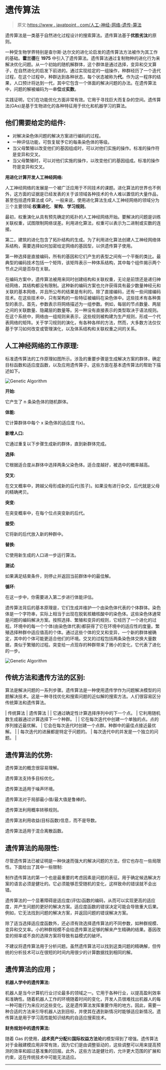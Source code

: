 # 遗传算法

> 原文:[https://www . javatpoint . com/人工-神经-网络-遗传-算法](https://www.javatpoint.com/artificial-neural-network-genetic-algorithm)

遗传算法是一类基于自然进化过程设计的搜索算法。遗传算法基于**优胜劣汰**的原则。

一种受生物学界特别是查尔斯·达尔文的进化论启发的遗传算法方法被作为其工作的基础。**霍兰德**在 **1975** 中引入了遗传算法。遗传算法通过复制物种的进化行为来解决优化问题。从一个初始的随机解群体，这个群体是通过选择，变异和交叉算子，在自然进化的启发下前进的。通过实现给定的一组操作，种群经历了一个迭代过程，在这个过程中，种群达到各种状态，每个状态被称为**代**。作为这一程序的结果，人口预计将达到一代，其中它包含一个体面的解决问题的办法。在遗传算法中，问题的解被编码为一串**位**或**实数**。

实践证明，它们在功能优化方面非常有效。它用于寻找巨大而复杂的空间。遗传算法(GAs)是基于生物进化的各种特征用于优化和机器学习的算法。

## 他们需要给定的组件:

*   对解决染色体问题的解决方案进行编码的过程。
*   一种评估功能，可恢复赋予它的每条染色体的等级。
*   当父母繁殖以改变他们的基因组成时，可以对他们实施的操作。标准的操作符是变异和交叉。
*   当父母繁殖时，可以对他们实施的操作，以改变他们的基因组成。标准的操作符是变异和交叉。

**用进化计算开发人工神经网络:**

人工神经网络的发展是一个被广泛应用于不同技术的课题。进化算法的世界也不例外，这方面的证据是已经发表的关于该领域各种技术的令人难以置信的大量作品，甚至包括遗传算法或 GP。一般来说，使用进化算法生成人工神经网络的领域分为三个主要领域:**权重进化**、**架构**、**学习规则**。

最初，权重演化从具有预先确定的拓扑的人工神经网络开始。要解决的问题是训练关联权重，试图限制网络误差。利用进化算法，权重可以表示为二进制或实数的连接。

第二，建筑的进化包含了拓扑结构的生成。为了利用进化算法创建人工神经网络体系结构，需要选择如何加密给定网络的基因型，以供遗传算子使用。

第一种选择是直接编码，所有的基因和它们产生的表型之间有一个平衡的类比。最典型的编码技术包括一个矩阵，该矩阵表示一种体系结构，其中每个组件揭示两个节点之间是否存在关联。

在编码方案中，遗传算法被用来同时创建结构和关联权重，无论是前馈还是递归神经网络，其结构都没有限制。这种新的编码方案也允许获得具有最少数量神经元和关联的基本网络，并且所公布的结果是有利的。除了直接编码，还有一些间接编码技术。在这些技术中，只有架构的一些特征被编码在染色体中。这些技术有各种类型的表示。首先，参数表示将网络描述为一组参数。例如，每层的节点数量、两层之间的关联数量、隐藏层的数量等。另一种没有直接表示的类型取决于语法规则。在这个系统中，网络由一组规则来表示，这些规则被构建为生产规则，形成一个代表网络的矩阵。关于学习规则的演化，有各种各样的方法，然而，大多数方法仅仅基于学习如何改变或管理演化，以及体系结构和关联权重之间的关系。

## 人工神经网络的工作原理:

标准遗传算法的工作原理如图所示。涉及的重要步骤是生成解决方案的群体，确定目标函数和适应度函数，以及应用遗传算子。这些方面在基本遗传算法的帮助下描述如下。

![Genetic Algorithm](../Images/921fe00e879b23ad03bc303d96a07d68.png)

**开始:**

它产生了 n 条染色体的随机群体。

**体能:**

它计算群体中每个 x 染色体的适应度 f(x)。

**新增人口:**

它通过重复以下步骤生成新的群体，直到新群体完成。

**选择:**

它根据适合度从群体中选择两条父染色体。适合度越好，被选中的概率越高。

**交叉:**

在交叉概率中，跨越父母形成新的后代(孩子)。如果没有进行杂交，后代就是父母的精确拷贝。

**突变:**

在突变概率中，在每个位点突变新的后代。

**接受:**

它将新的后代放入新的种群中。

**替换:**

它使用新生成的人口进一步运行算法。

**测试:**

如果满足结束条件，则停止并返回当前群体中的最佳解。

**循环:**

在这一步中，你需要进入第二步进行体能评估。

遗传算法背后的基本原理是，它们生成并维护一个由染色体代表的个体群体。染色体是一个字符串，实际上相当于出现在脱氧核糖核酸中的染色体。这些染色体通常是问题的编码解决方案。按照选择、繁殖和变异的规则，它经历了一个进化的过程。环境中的每一个个体(由染色体代表)都获得了它在环境中的适应性的度量。繁殖选择种群中适应值高的个体。通过这些个体的交叉和变异，一个新的群体被确定，其中的个体可能更适合他们的环境。交叉的过程包括两条染色体交换大量数据，类似于繁殖的过程。突变给一点现存的种群带来了微小的变化，它代表了进化的一步。

![Genetic Algorithm](../Images/ba177be3bd7f91b2c215b5081b48e8cb.png)

## 传统方法和遗传方法的区别:

算法是解决问题的一系列步骤。遗传算法是一种使用遗传学作为问题解决模型的问题解决技术。这是一种寻找优化和搜索问题的近似解的搜索方法。人们很容易区分传统算法和遗传算法。

| 传统算法 | 遗传算法 |
| 它通过确定性计算选择序列中的下一个点。 | 它利用随机数生成器通过计算选择下一个种群。 |
| 它在每次迭代中创建一个单独的点。点的序列接近最优解。 | 它会在每次迭代时创建一个点群。种群中的最佳点接近最优解。 |
| 每次迭代的进展都是特定于问题的。 | 每次迭代中的并发是一个独立的问题。 |

## 遗传算法的优势:

遗传算法的概念很容易理解。

遗传算法支持多目标优化。

遗传算法适用于噪声环境。

遗传算法对于局部最小值/最大值是鲁棒的。

遗传算法利用概率转移规则。

遗传算法利用收益(目标函数)信息，而不是导数。

遗传算法适用于混合离散函数。

## 遗传算法的局限性:

尽管遗传算法已被证明是一种快速而强大的解决问题的方法，但它也存在一些局限性。下面给出了其中一些限制:

制作遗传算法的第一个也是最重要的考虑因素是问题的表征。用于确定候选解决方案的语言必须是健壮的。它必须能够忍受随机的变化，这样致命的错误就不会出错。

遗传算法的一个显著障碍是适应度(评估)函数的编码，从而可以实现更高的适应度，并产生问题的更好的解决方案。适应度函数的错误决定可能会导致重大后果。例如，它无法找到问题的解决方案，并返回问题的错误解决方案。

除了适当选择适应度函数外，还必须有效选择遗传算法的不同参数，如种群规模、变异和交叉率。小的种群规模不会给遗传算法足够的解来产生精确的结果。基因改变的频率或不良的选择方案将导致有益模式的破坏。

不建议将遗传算法用于分析问题。虽然遗传算法可以找到这类问题的精确解，但传统的分析技术可以在很短的时间内用很少的计算数据找到相同的解。

## 遗传算法的应用；

**机器人学中的遗传算法:**

机器人是当今计算机行业讨论最多的领域之一。它用于各种行业，以提高盈利效率和准确性。随着机器人工作的环境随着时间的变化，开发人员很难找出机器人的每一种可能行为来应对这些变化。这是遗传算法发挥重要作用的地方。因此，需要一种合适的方法来引导机器人达到目标，并使其在遇到新情况时能够适应新情况。遗传算法是用于学习高性能知识结构的自适应搜索技术。

**财务规划中的遗传算法:**

随着 Gas 的使用，**战术资产分配**和**国际权益方法论**的模型得到了增强。遗传算法对于金融建模应用非常有效，因为它们是由调整驱动的，这些调整可以用来提高预测的效率和超过基准集的回报。此外，这些方法是健壮的，允许更大范围的扩展和约束，这在传统技术中可能无法适应。

* * *